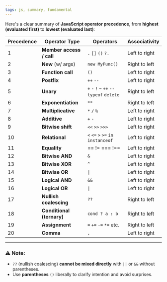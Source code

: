 ```yaml
---
tags: js, summary, fundamental
---
```


Here's a clear summary of **JavaScript operator precedence**, from **highest (evaluated first)** to **lowest (evaluated last)**:

|Precedence|Operator Type|Operators|Associativity|
|---|---|---|---|
|1|**Member access / call**|`.` `[]` `()` `?.`|Left to right|
|2|**New** (w/ args)|`new MyFunc()`|Right to left|
|3|**Function call**|`()`|Left to right|
|4|**Postfix**|`++` `--`|Left to right|
|5|**Unary**|`+` `-` `!` `~` `++` `--` `typeof` `delete`|Right to left|
|6|**Exponentiation**|`**`|Right to left|
|7|**Multiplicative**|`*` `/` `%`|Left to right|
|8|**Additive**|`+` `-`|Left to right|
|9|**Bitwise shift**|`<<` `>>` `>>>`|Left to right|
|10|**Relational**|`<` `<=` `>` `>=` `in` `instanceof`|Left to right|
|11|**Equality**| =​=  !​=  =​=​=  !​=​= |Left to right|
|12|**Bitwise AND**|`&`|Left to right|
|13|**Bitwise XOR**|`^`|Left to right|
|14|**Bitwise OR**|`\|`|Left to right|
|15|**Logical AND**|`&&`|Left to right|
|16|**Logical OR**|`\|`|Left to right|
|17|**Nullish coalescing**|`??`|Right to left|
|18|**Conditional (ternary)**|`cond ? a : b`|Right to left|
|19|**Assignment**|`=` `+=` `-=` `*=` etc.|Right to left|
|20|**Comma**|`,`|Left to right|

---

### ⚠️ Note:

- `??` (nullish coalescing) **cannot be mixed directly** with `||` or `&&` without parentheses.
- Use **parentheses** `()` liberally to clarify intention and avoid surprises.
